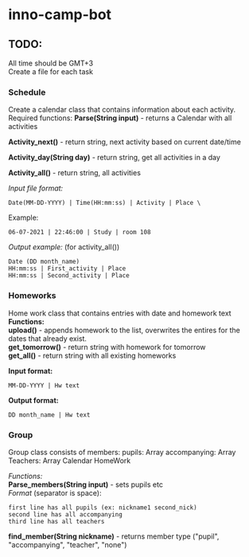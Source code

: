 # inno-camp-bot


## TODO:
All time should be GMT+3 \
Create a file for each task

### Schedule

Create a calendar class that contains information about each activity.
Required functions:
**Parse(String input)** - returns a Calendar with all activities

**Activity_next()** - return string, next activity based on current date/time

**Activity_day(String day)** - return string, get all activities in a day

**Activity_all()** - return string, all activities

*Input file format:*
```
Date(MM-DD-YYYY) | Time(HH:mm:ss) | Activity | Place \
```
Example:
```
06-07-2021 | 22:46:00 | Study | room 108
```

*Output example:* (for activity_all())
```
Date (DD month_name) 
HH:mm:ss | First_activity | Place
HH:mm:ss | Second_activity | Place
```

### Homeworks

Home work class that contains entries with date and homework text \
**Functions:** \
**upload()** - appends homework to the list, overwrites the entires for the dates that already exist. \
**get_tomorrow()** - return string with homework for tomorrow \
**get_all()** - return string with all existing homeworks

**Input format:**
```
MM-DD-YYYY | Hw text
```

**Output format:**
```
DD month_name | Hw text
```

### Group
Group class consists of members:
pupils: Array
accompanying: Array
Teachers: Array
Calendar
HomeWork

*Functions:*\
**Parse_members(String input)** - sets pupils etc \
*Format* (separator is space):
```
first line has all pupils (ex: nickname1 second_nick)
second line has all accompanying
third line has all teachers
```

**find_member(String nickname)** - returns member type ("pupil", "accompanying", "teacher", "none")


